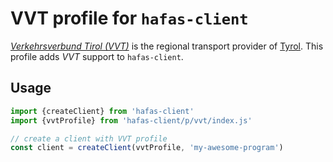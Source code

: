 # VVT profile for `hafas-client`

[*Verkehrsverbund Tirol (VVT)*](https://de.wikipedia.org/wiki/Verkehrsverbund_Tirol) is the regional transport provider of [Tyrol](https://en.wikipedia.org/wiki/Tyrol). This profile adds *VVT* support to `hafas-client`.

## Usage

```js
import {createClient} from 'hafas-client'
import {vvtProfile} from 'hafas-client/p/vvt/index.js'

// create a client with VVT profile
const client = createClient(vvtProfile, 'my-awesome-program')
```
